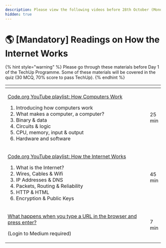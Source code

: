 ```yaml
---
description: Please view the following videos before 28th October (Monday).
hidden: true
---
```


# 🌎 \[Mandatory] Readings on How the Internet Works

{% hint style="warning" %}
Please go through these materials before Day 1 of the TechUp Programme. Some of these materials will be covered in the quiz  (30 MCQ, 70% score to pass TechUp).
{% endhint %}

<table data-header-hidden><thead><tr><th width="590"></th><th></th></tr></thead><tbody><tr><td><p><a href="https://www.youtube.com/watch?v=OAx_6-wdslM&#x26;list=PLzdnOPI1iJNcsRwJhvksEo1tJqjIqWbN-">Code.org YouTube playlist: How Computers Work</a></p><ol><li>Introducing how computers work</li><li>What makes a computer, a computer?</li><li>Binary &#x26; data</li><li>Circuits &#x26; logic</li><li>CPU, memory, input &#x26; output</li><li>Hardware and software</li></ol></td><td>25 min</td></tr><tr><td><p><a href="https://www.youtube.com/watch?v=Dxcc6ycZ73M&#x26;list=PLzdnOPI1iJNfMRZm5DDxco3UdsFegvuB7">Code.org YouTube playlist: How the Internet Works</a></p><ol><li>What is the Internet?</li><li>Wires, Cables &#x26; Wifi</li><li>IP Addresses &#x26; DNS</li><li>Packets, Routing &#x26; Reliability</li><li>HTTP &#x26; HTML</li><li>Encryption &#x26; Public Keys</li></ol></td><td>45 min</td></tr><tr><td><p><a href="https://drive.google.com/file/d/1NL1wWpJVKNRyX1n6mrpR1SJwBp1KMeZi/view?pli=1">What happens when you type a URL in the browser and press enter? </a></p><p>(Login to Medium required)</p></td><td>7 min</td></tr></tbody></table>
